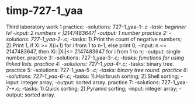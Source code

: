 # timp-727-1_yaa
Third laboratory work
1 practice:
-solutions: 727-1_yaa-1-*.c
-task: beginner lvl
-input: 2 numbers < |2147483647|
-output: 1 number
practice 2:
-solutions: 727-1_yaa-2-*.c;
-tasks:
        1).Print the count of negative numbers;
        2).Print 1, if Xi >= X(i+1) for i from 1 to n-1, else print 0;
-input: n <= 2147483647, then Xi: |Xi|<= 2147483647 for i from 1 to n;
-output: single number.
practice 3:
-solutions: 727-1_yaa-3-*.c;
-tasks: functions for using linked lists.
practice 4:
-solutions: 727-1_yaa-4-*.c;
-tasks: binary tree.
practice 5:
-solutions: 727-1_yaa-5-*.c;
-tasks: binary tree round.
practice 6:
-solutions: 727-1_yaa-6-*.c;
-tasks:
        1).Hairbrush sorting;
        2).Shell sorting;
-input: integer array;
-output: sorted array.
practice 7:
-solutions: 727-1_yaa-7-*.c;
-tasks:
        1).Quick sorting;
        2).Pyramid sorting;
-input: integer array;
-output: sorted array.
